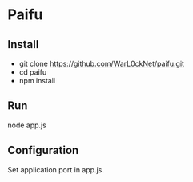 # Paifu

## Install

 - git clone https://github.com/WarL0ckNet/paifu.git
 - cd paifu
 - npm install
 
 ## Run
 
  node app.js
  
 ## Configuration
 
 Set application port in app.js.
